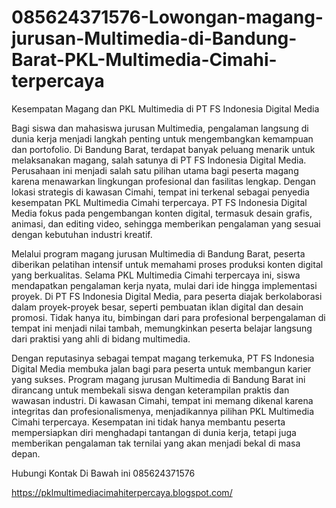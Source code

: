 # 085624371576-Lowongan-magang-jurusan-Multimedia-di-Bandung-Barat-PKL-Multimedia-Cimahi-terpercaya
Kesempatan Magang dan PKL Multimedia di PT FS Indonesia Digital Media

Bagi siswa dan mahasiswa jurusan Multimedia, pengalaman langsung di dunia kerja menjadi langkah penting untuk mengembangkan kemampuan dan portofolio. Di Bandung Barat, terdapat banyak peluang menarik untuk melaksanakan magang, salah satunya di PT FS Indonesia Digital Media. Perusahaan ini menjadi salah satu pilihan utama bagi peserta magang karena menawarkan lingkungan profesional dan fasilitas lengkap. Dengan lokasi strategis di kawasan Cimahi, tempat ini terkenal sebagai penyedia kesempatan PKL Multimedia Cimahi terpercaya. PT FS Indonesia Digital Media fokus pada pengembangan konten digital, termasuk desain grafis, animasi, dan editing video, sehingga memberikan pengalaman yang sesuai dengan kebutuhan industri kreatif.

Melalui program magang jurusan Multimedia di Bandung Barat, peserta diberikan pelatihan intensif untuk memahami proses produksi konten digital yang berkualitas. Selama PKL Multimedia Cimahi terpercaya ini, siswa mendapatkan pengalaman kerja nyata, mulai dari ide hingga implementasi proyek. Di PT FS Indonesia Digital Media, para peserta diajak berkolaborasi dalam proyek-proyek besar, seperti pembuatan iklan digital dan desain promosi. Tidak hanya itu, bimbingan dari para profesional berpengalaman di tempat ini menjadi nilai tambah, memungkinkan peserta belajar langsung dari praktisi yang ahli di bidang multimedia.

Dengan reputasinya sebagai tempat magang terkemuka, PT FS Indonesia Digital Media membuka jalan bagi para peserta untuk membangun karier yang sukses. Program magang jurusan Multimedia di Bandung Barat ini dirancang untuk membekali siswa dengan keterampilan praktis dan wawasan industri. Di kawasan Cimahi, tempat ini memang dikenal karena integritas dan profesionalismenya, menjadikannya pilihan PKL Multimedia Cimahi terpercaya. Kesempatan ini tidak hanya membantu peserta mempersiapkan diri menghadapi tantangan di dunia kerja, tetapi juga memberikan pengalaman tak ternilai yang akan menjadi bekal di masa depan.

Hubungi Kontak Di Bawah ini
085624371576

https://pklmultimediacimahiterpercaya.blogspot.com/
